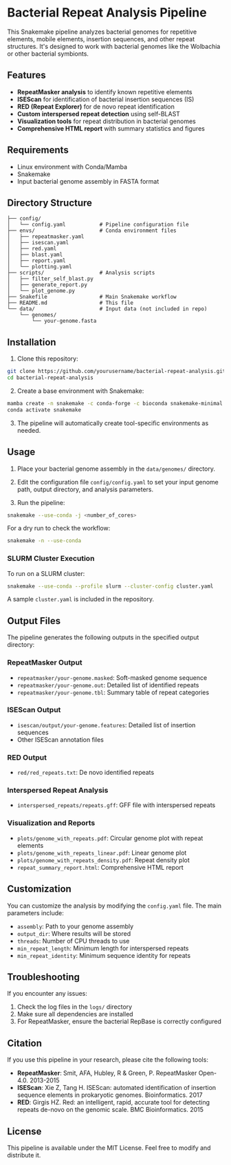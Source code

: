 # Bacterial Repeat Analysis Pipeline

This Snakemake pipeline analyzes bacterial genomes for repetitive elements, mobile elements, insertion sequences, and other repeat structures. It's designed to work with bacterial genomes like the Wolbachia or other bacterial symbionts.

## Features

- **RepeatMasker analysis** to identify known repetitive elements
- **ISEScan** for identification of bacterial insertion sequences (IS)
- **RED (Repeat Explorer)** for de novo repeat identification
- **Custom interspersed repeat detection** using self-BLAST
- **Visualization tools** for repeat distribution in bacterial genomes
- **Comprehensive HTML report** with summary statistics and figures

## Requirements

- Linux environment with Conda/Mamba
- Snakemake
- Input bacterial genome assembly in FASTA format

## Directory Structure

```
├── config/
│   └── config.yaml           # Pipeline configuration file
├── envs/                     # Conda environment files
│   ├── repeatmasker.yaml
│   ├── isescan.yaml
│   ├── red.yaml
│   ├── blast.yaml
│   ├── report.yaml
│   └── plotting.yaml
├── scripts/                  # Analysis scripts
│   ├── filter_self_blast.py
│   ├── generate_report.py
│   └── plot_genome.py
├── Snakefile                 # Main Snakemake workflow
├── README.md                 # This file
└── data/                     # Input data (not included in repo)
    └── genomes/
        └── your-genome.fasta
```

## Installation

1. Clone this repository:
```bash
git clone https://github.com/yourusername/bacterial-repeat-analysis.git
cd bacterial-repeat-analysis
```

2. Create a base environment with Snakemake:
```bash
mamba create -n snakemake -c conda-forge -c bioconda snakemake-minimal
conda activate snakemake
```

3. The pipeline will automatically create tool-specific environments as needed.

## Usage

1. Place your bacterial genome assembly in the `data/genomes/` directory.

2. Edit the configuration file `config/config.yaml` to set your input genome path, output directory, and analysis parameters.

3. Run the pipeline:
```bash
snakemake --use-conda -j <number_of_cores>
```

For a dry run to check the workflow:
```bash
snakemake -n --use-conda
```

### SLURM Cluster Execution

To run on a SLURM cluster:

```bash
snakemake --use-conda --profile slurm --cluster-config cluster.yaml
```

A sample `cluster.yaml` is included in the repository.

## Output Files

The pipeline generates the following outputs in the specified output directory:

### RepeatMasker Output
- `repeatmasker/your-genome.masked`: Soft-masked genome sequence
- `repeatmasker/your-genome.out`: Detailed list of identified repeats
- `repeatmasker/your-genome.tbl`: Summary table of repeat categories

### ISEScan Output
- `isescan/output/your-genome.features`: Detailed list of insertion sequences
- Other ISEScan annotation files

### RED Output
- `red/red_repeats.txt`: De novo identified repeats

### Interspersed Repeat Analysis
- `interspersed_repeats/repeats.gff`: GFF file with interspersed repeats

### Visualization and Reports
- `plots/genome_with_repeats.pdf`: Circular genome plot with repeat elements
- `plots/genome_with_repeats_linear.pdf`: Linear genome plot
- `plots/genome_with_repeats_density.pdf`: Repeat density plot
- `repeat_summary_report.html`: Comprehensive HTML report

## Customization

You can customize the analysis by modifying the `config.yaml` file. The main parameters include:

- `assembly`: Path to your genome assembly
- `output_dir`: Where results will be stored
- `threads`: Number of CPU threads to use
- `min_repeat_length`: Minimum length for interspersed repeats
- `min_repeat_identity`: Minimum sequence identity for repeats

## Troubleshooting

If you encounter any issues:

1. Check the log files in the `logs/` directory
2. Make sure all dependencies are installed
3. For RepeatMasker, ensure the bacterial RepBase is correctly configured

## Citation

If you use this pipeline in your research, please cite the following tools:

- **RepeatMasker**: Smit, AFA, Hubley, R & Green, P. RepeatMasker Open-4.0. 2013-2015
- **ISEScan**: Xie Z, Tang H. ISEScan: automated identification of insertion sequence elements in prokaryotic genomes. Bioinformatics. 2017
- **RED**: Girgis HZ. Red: an intelligent, rapid, accurate tool for detecting repeats de-novo on the genomic scale. BMC Bioinformatics. 2015

## License

This pipeline is available under the MIT License. Feel free to modify and distribute it.
